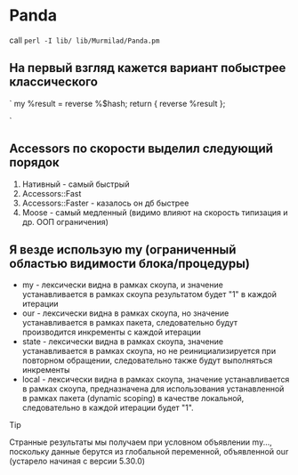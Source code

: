 # Panda

call
`perl -I lib/ lib/Murmilad/Panda.pm`

## На первый взгляд кажется вариант побыстрее классического

`
my %result = reverse %$hash;
return { reverse %result };

`

## Accessors по скорости выделил следующий порядок

1. Нативный - самый быстрый
1. Accessors::Fast
1. Accessors::Faster - казалось он дб быстрее
1. Moose - самый медленный (видимо влияют на скорость типизация и др. ООП ограничения)

## Я везде использую my (ограниченный областью видимости блока/процедуры)

- my - лексически видна в рамках скоупа, и значение устанавливается в рамках скоупа результатом будет "1" в каждой итерации
- our - лексически видна в рамках скоупа, но значение устанавливается в рамках пакета, следовательно будут производится инкременты с каждой итерации
- state - лексически видна в рамках скоупа, значение устанавливается в рамках скоупа, но не реинициализируется при повторном обращении, следовательно также будут выполняться инкременты
- local - лексически видна в рамках скоупа, значение устанавливается в рамках скоупа, предназначена для использования устанавленной в рамках пакета (dynamic scoping) в качестве локальной, следовательно в каждой итерации будет "1".

> [!TIP]
> Странные результаты мы получаем при условном объявлении my..., поскольку данные берутся из глобальной переменной, объявленной our (устарело начиная с версии 5.30.0)
